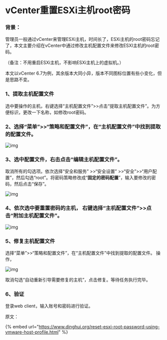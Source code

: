 # vCenter重置ESXi主机root密码

### 背景：

管理员一般通过vCenter来管理ESXi主机，时间长了，ESXi主机的root密码忘记了，本文主要介绍在vCenter中通过修改主机配置文件来修改ESXI主机的root密码。

（备注：不用重启ESXi主机，不影响ESXi主机上的虚拟机。）

本文以vCenter 6.7为例，其余版本大同小异，版本不同图标位置有些小变化，但是思路不变。

### 1、提取主机配置文件

选中要操作的主机，右键选择“主机配置文件”>>点击“提取主机配置文件”。为方便标识，更改一下名称，如修改root密码。

### 2、选择“菜单”>>“策略和配置文件”，在“主机配置文件”中找到提取的配置文件。

![img](https://pic.chjina.com/2023/08/21/image-7.png)

### 3、选中配置文件，右击点击“编辑主机配置文件”。

取消所有的勾选项。依次选择“安全和服务” >>“安全设置” >>“安全”>>“用户配置”，然后勾选“root”。将密码策略修改成“**固定的密码配置**”，输入要修改的密码，然后点击“保存”。

![img](https://pic.chjina.com/2023/08/21/image-8.png)

### 4、依次选中要重置密码的主机， 右键选择“主机配置文件”>>点击“附加主机配置文件”。

![img](https://pic.chjina.com/2023/08/21/image-10.png)

### 5、修复主机配置文件

选择“菜单”>>“策略和配置文件”，在“主机配置文件”中找到提取的配置文件。 操作，

![img](https://pic.chjina.com/2023/08/21/image-11.png)

取消勾选“自动重新引导需要修复的主机”，点击修复。等待任务执行完毕。

### 6、验证

登录web client，输入账号和密码进行验证。









原文：





{% embed url="https://www.dinghui.org/reset-esxi-root-password-using-vmware-host-profile.html" %}
